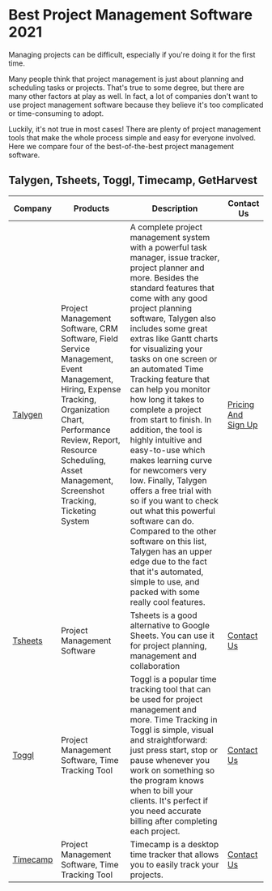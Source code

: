 # Best Project Management Software 2021

Managing projects can be difficult, especially if you're doing it for the first time.

Many people think that project management is just about planning and scheduling tasks or projects. That's true to some degree, but there are many other factors at play as well. In fact, a lot of companies don't want to use project management software because they believe it's too complicated or time-consuming to adopt.

Luckily, it's not true in most cases! There are plenty of project management tools that make the whole process simple and easy for everyone involved. Here we compare four of the best-of-the-best project management software.

## Talygen, Tsheets, Toggl, Timecamp, GetHarvest

Company                                           | Products                        | Description                              | Contact Us   
------------------------------------------------- | -----------------------------            | ----------------------------                   | ------------------------------------  
[Talygen](https://talygen.com/)                         | Project Management Software, CRM Software, Field Service Management, Event Management, Hiring, Expense Tracking, Organization Chart, Performance Review, Report, Resource Scheduling, Asset Management, Screenshot Tracking, Ticketing System | A complete project management system with a powerful task manager, issue tracker, project planner and more. Besides the standard features that come with any good project planning software, Talygen also includes some great extras like Gantt charts for visualizing your tasks on one screen or an automated Time Tracking feature that can help you monitor how long it takes to complete a project from start to finish. In addition, the tool is highly intuitive and easy-to-use which makes learning curve for newcomers very low. Finally, Talygen offers a free trial with so if you want to check out what this powerful software can do. Compared to the other software on this list, Talygen has an upper edge due to the fact that it's automated, simple to use, and packed with some really cool features.                                                       |[Pricing And Sign Up](https://talygen.com/freetrial)
[Tsheets](https://tsheets.intuit.com/)           | Project Management Software              | Tsheets is a good alternative to Google Sheets. You can use it for project planning, management and collaboration                                     | [Contact Us](https://tsheets.intuit.com/)
[Toggl](https://toggl.com/)              |  Project Management Software, Time Tracking Tool                        | Toggl is a popular time tracking tool that can be used for project management and more. Time Tracking in Toggl is simple, visual and straightforward: just press start, stop or pause whenever you work on something so the program knows when to bill your clients. It's perfect if you need accurate billing after completing each project.                                                       | [Contact Us](https://toggl.com/track/contact/)
[Timecamp](https://www.timecamp.com/)                  | Project Management Software, Time Tracking Tool                | Timecamp is a desktop time tracker that allows you to easily track your projects.                                                                    | [Contact Us](https://www.timecamp.com/contact/)
 
